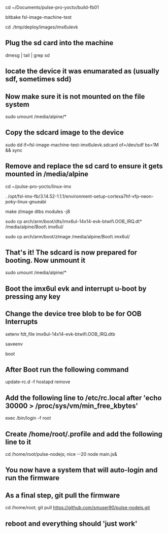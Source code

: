 cd ~/Documents/pulse-pro-yocto/build-fb01

bitbake fsl-image-machine-test

cd ./tmp/deploy/images/imx6ulevk

## Plug the sd card into the machine ##

dmesg | tail | grep sd

## locate the device it was enumarated as (usually sdf, sometimes sdd) ##

## Now make sure it is not mounted on the file system ##

sudo umount /media/alpine/*

## Copy the sdcard image to the device ##

sudo dd if=fsl-image-machine-test-imx6ulevk.sdcard of=/dev/sdf bs=1M && sync

## Remove and replace the sd card to ensure it gets mounted in /media/alpine ##

cd ~/pulse-pro-yocto/linux-imx

. /opt/fsl-imx-fb/3.14.52-1.1.1/environment-setup-cortexa7hf-vfp-neon-poky-linux-gnueabi

make zImage dtbs modules -j8

sudo cp arch/arm/boot/dts/imx6ul-14x14-evk-btwifi.OOB_IRQ.dt* /media/alpine/Boot\ imx6ul/

sudo cp arch/arm/boot/zImage /media/alpine/Boot\ imx6ul/


## That's it! The sdcard is now prepared for booting. Now unmount it ##
sudo umount /media/alpine/*

## Boot the imx6ul evk and interrupt u-boot by pressing any key ##
## Change the device tree blob to be for OOB Interrupts ##

setenv fdt_file imx6ul-14x14-evk-btwifi.OOB_IRQ.dtb

saveenv

boot

## After Boot run the following command ##
update-rc.d -f hostapd remove

## Add the following line to /etc/rc.local after 'echo 30000 > /proc/sys/vm/min_free_kbytes' ##
exec /bin/login -f root

## Create /home/root/.profile and add the following line to it ##
cd /home/root/pulse-nodejs; nice --20 node main.js&

## You now have a system that will auto-login and run the firmware ##

## As a final step, git pull the firmware ##
cd /home/root; git pull https://github.com/smuser90/pulse-nodejs.git

## reboot and everything should 'just work' ##
